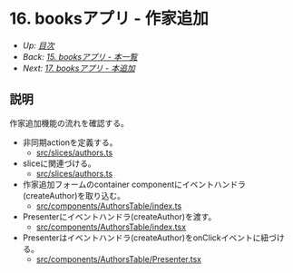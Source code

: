 # 16. booksアプリ - 作家追加

- *Up: [目次](../index.md)*
- *Back: [15. booksアプリ - 本一覧](./15_books_app_book_table.md)*
- *Next: [17. booksアプリ - 本追加](./17_books_app_book_create.md)*

## 説明

作家追加機能の流れを確認する。

- 非同期actionを定義する。
  - [src/slices/authors.ts]()
- sliceに関連づける。
  - [src/slices/authors.ts]()
- 作家追加フォームのcontainer componentにイベントハンドラ(createAuthor)を取り込む。
  - [src/components/AuthorsTable/index.ts]()
- Presenterにイベントハンドラ(createAuthor)を渡す。
  - [src/components/AuthorsTable/index.tsx]()
- Presenterはイベントハンドラ(createAuthor)をonClickイベントに紐づける。
  - [src/components/AuthorsTable/Presenter.tsx]()
